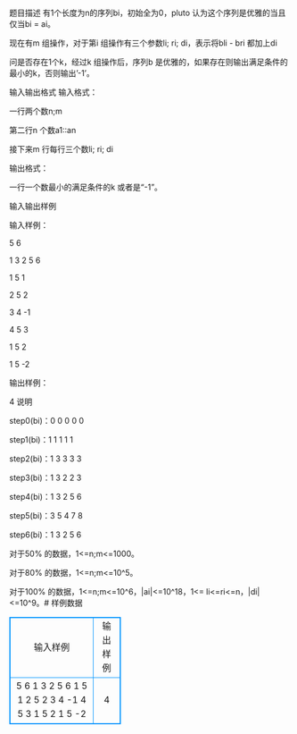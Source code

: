 # 
题目描述
有1个长度为n的序列bi，初始全为0，pluto 认为这个序列是优雅的当且仅当bi = ai。

现在有m 组操作，对于第i 组操作有三个参数li; ri; di，表示将bli - bri 都加上di

问是否存在1个k，经过k 组操作后，序列b 是优雅的，如果存在则输出满足条件的最小的k，否则输出’-1’。

输入输出格式
输入格式：

一行两个数n;m

第二行n 个数a1::an

接下来m 行每行三个数li; ri; di

输出格式：

一行一个数最小的满足条件的k 或者是“-1”。

输入输出样例

输入样例： 

5 6

1 3 2 5 6

1 5 1

2 5 2

3 4 -1

4 5 3

1 5 2

1 5 -2

输出样例：

4
说明

step0(bi)：0 0 0 0 0

step1(bi)：1 1 1 1 1

step2(bi)：1 3 3 3 3

step3(bi)：1 3 2 2 3

step4(bi)：1 3 2 5 6

step5(bi)：3 5 4 7 8

step6(bi)：1 3 2 5 6

对于50% 的数据，1<=n;m<=1000。 

对于80% 的数据，1<=n;m<=10^5。

对于100% 的数据，1<=n;m<=10^6，|ai|<=10^18，1<= li<=ri<=n，|di| <=10^9。# 样例数据
<style>
        table,table tr th, table tr td { border:1px solid #0094ff; }
        table { width: 200px; min-height: 25px; line-height: 25px; text-align: center; border-collapse: collapse;}   
    </style>
<table>
	<tr>
		<td>输入样例</td>
		<td>输出样例</td>
	</tr>
<tr><td>5 6
1 3 2 5 6
1 5 1
2 5 2
3 4 -1
4 5 3
1 5 2
1 5 -2</td><td>4</td></tr></table>
